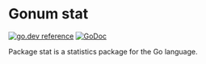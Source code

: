 # Gonum stat

[![go.dev reference](https://pkg.go.dev/badge/github.com/jak9708/gonummat/stat)](https://pkg.go.dev/github.com/jak9708/gonummat/stat)
[![GoDoc](https://godocs.io/github.com/jak9708/gonummat/stat?status.svg)](https://godocs.io/github.com/jak9708/gonummat/stat)

Package stat is a statistics package for the Go language.
